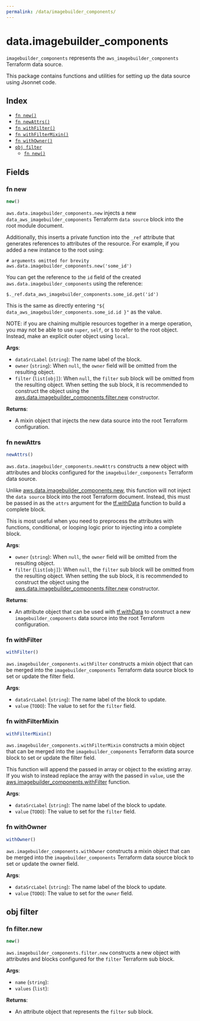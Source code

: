 ```yaml
---
permalink: /data/imagebuilder_components/
---
```


# data.imagebuilder_components

`imagebuilder_components` represents the `aws_imagebuilder_components` Terraform data source.



This package contains functions and utilities for setting up the data source using Jsonnet code.


## Index

* [`fn new()`](#fn-new)
* [`fn newAttrs()`](#fn-newattrs)
* [`fn withFilter()`](#fn-withfilter)
* [`fn withFilterMixin()`](#fn-withfiltermixin)
* [`fn withOwner()`](#fn-withowner)
* [`obj filter`](#obj-filter)
  * [`fn new()`](#fn-filternew)

## Fields

### fn new

```ts
new()
```


`aws.data.imagebuilder_components.new` injects a new `data_aws_imagebuilder_components` Terraform `data source`
block into the root module document.

Additionally, this inserts a private function into the `_ref` attribute that generates references to attributes of the
resource. For example, if you added a new instance to the root using:

    # arguments omitted for brevity
    aws.data.imagebuilder_components.new('some_id')

You can get the reference to the `id` field of the created `aws.data.imagebuilder_components` using the reference:

    $._ref.data_aws_imagebuilder_components.some_id.get('id')

This is the same as directly entering `"${ data_aws_imagebuilder_components.some_id.id }"` as the value.

NOTE: if you are chaining multiple resources together in a merge operation, you may not be able to use `super`, `self`,
or `$` to refer to the root object. Instead, make an explicit outer object using `local`.

**Args**:
  - `dataSrcLabel` (`string`): The name label of the block.
  - `owner` (`string`):  When `null`, the `owner` field will be omitted from the resulting object.
  - `filter` (`list[obj]`):  When `null`, the `filter` sub block will be omitted from the resulting object. When setting the sub block, it is recommended to construct the object using the [aws.data.imagebuilder_components.filter.new](#fn-imagebuildercomponentsfilternew) constructor.

**Returns**:
- A mixin object that injects the new data source into the root Terraform configuration.


### fn newAttrs

```ts
newAttrs()
```


`aws.data.imagebuilder_components.newAttrs` constructs a new object with attributes and blocks configured for the `imagebuilder_components`
Terraform data source.

Unlike [aws.data.imagebuilder_components.new](#fn-imagebuildercomponentsnew), this function will not inject the `data source`
block into the root Terraform document. Instead, this must be passed in as the `attrs` argument for the
[tf.withData](https://github.com/tf-libsonnet/core/tree/main/docs#fn-withdata) function to build a complete block.

This is most useful when you need to preprocess the attributes with functions, conditional, or looping logic prior to
injecting into a complete block.

**Args**:
  - `owner` (`string`):  When `null`, the `owner` field will be omitted from the resulting object.
  - `filter` (`list[obj]`):  When `null`, the `filter` sub block will be omitted from the resulting object. When setting the sub block, it is recommended to construct the object using the [aws.data.imagebuilder_components.filter.new](#fn-imagebuildercomponentsfilternew) constructor.

**Returns**:
  - An attribute object that can be used with [tf.withData](https://github.com/tf-libsonnet/core/tree/main/docs#fn-withdata) to construct a new `imagebuilder_components` data source into the root Terraform configuration.


### fn withFilter

```ts
withFilter()
```

`aws.imagebuilder_components.withFilter` constructs a mixin object that can be merged into the `imagebuilder_components`
Terraform data source block to set or update the filter field.



**Args**:
  - `dataSrcLabel` (`string`): The name label of the block to update.
  - `value` (`TODO`): The value to set for the `filter` field.


### fn withFilterMixin

```ts
withFilterMixin()
```

`aws.imagebuilder_components.withFilterMixin` constructs a mixin object that can be merged into the `imagebuilder_components`
Terraform data source block to set or update the filter field.

This function will append the passed in array or object to the existing array. If you wish
to instead replace the array with the passed in `value`, use the [aws.imagebuilder_components.withFilter](TODO)
function.


**Args**:
  - `dataSrcLabel` (`string`): The name label of the block to update.
  - `value` (`TODO`): The value to set for the `filter` field.


### fn withOwner

```ts
withOwner()
```

`aws.imagebuilder_components.withOwner` constructs a mixin object that can be merged into the `imagebuilder_components`
Terraform data source block to set or update the owner field.



**Args**:
  - `dataSrcLabel` (`string`): The name label of the block to update.
  - `value` (`TODO`): The value to set for the `owner` field.


## obj filter



### fn filter.new

```ts
new()
```


`aws.imagebuilder_components.filter.new` constructs a new object with attributes and blocks configured for the `filter`
Terraform sub block.



**Args**:
  - `name` (`string`): 
  - `values` (`list`): 

**Returns**:
  - An attribute object that represents the `filter` sub block.
